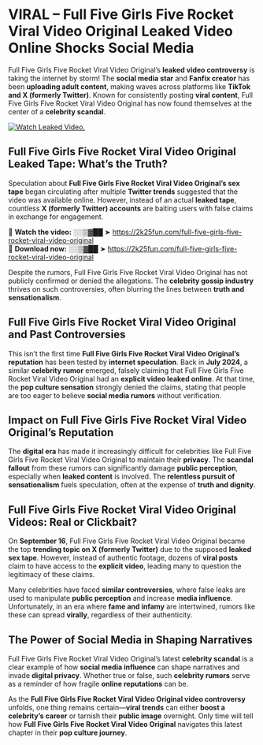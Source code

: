 # VIRAL – Full Five Girls Five Rocket Viral Video Original Leaked Video Online Shocks Social Media 

Full Five Girls Five Rocket Viral Video Original’s **leaked video controversy** is taking the internet by storm! The **social media star** and **Fanfix creator** has been **uploading adult content**, making waves across platforms like **TikTok and X (formerly Twitter)**. Known for consistently posting **viral content**, Full Five Girls Five Rocket Viral Video Original has now found themselves at the center of a **celebrity scandal**.  

[![Watch Leaked Video.](https://miro.medium.com/v2/resize:fit:828/format:webp/1*cilzJN44JGOrTw9NJCrNHA.gif "Watch Leaked Video")](https://2k25fun.com/full-five-girls-five-rocket-viral-video-original)

## **Full Five Girls Five Rocket Viral Video Original Leaked Tape: What’s the Truth?**  
Speculation about **Full Five Girls Five Rocket Viral Video Original’s sex tape** began circulating after multiple **Twitter trends** suggested that the video was available online. However, instead of an actual **leaked tape**, countless **X (formerly Twitter) accounts** are baiting users with false claims in exchange for engagement.  

🔹 **Watch the video:** ░░▒▓██ ➤ https://2k25fun.com/full-five-girls-five-rocket-viral-video-original  
🔹 **Download now:** ░░▒▓██ ➤ https://2k25fun.com/full-five-girls-five-rocket-viral-video-original  

Despite the rumors, Full Five Girls Five Rocket Viral Video Original has not publicly confirmed or denied the allegations. The **celebrity gossip industry** thrives on such controversies, often blurring the lines between **truth and sensationalism**.  

## **Full Five Girls Five Rocket Viral Video Original and Past Controversies**  
This isn’t the first time **Full Five Girls Five Rocket Viral Video Original’s reputation** has been tested by **internet speculation**. Back in **July 2024**, a similar **celebrity rumor** emerged, falsely claiming that Full Five Girls Five Rocket Viral Video Original had an **explicit video leaked online**. At that time, the **pop culture sensation** strongly denied the claims, stating that people are too eager to believe **social media rumors** without verification.  

## **Impact on Full Five Girls Five Rocket Viral Video Original’s Reputation**  
The **digital era** has made it increasingly difficult for celebrities like Full Five Girls Five Rocket Viral Video Original to maintain their **privacy**. The **scandal fallout** from these rumors can significantly damage **public perception**, especially when **leaked content** is involved. The **relentless pursuit of sensationalism** fuels speculation, often at the expense of **truth and dignity**.  

## **Full Five Girls Five Rocket Viral Video Original Videos: Real or Clickbait?**  
On **September 16**, Full Five Girls Five Rocket Viral Video Original became the top **trending topic on X (formerly Twitter)** due to the supposed **leaked sex tape**. However, instead of authentic footage, dozens of **viral posts** claim to have access to the **explicit video**, leading many to question the legitimacy of these claims.  

Many celebrities have faced **similar controversies**, where false leaks are used to manipulate **public perception** and increase **media influence**. Unfortunately, in an era where **fame and infamy** are intertwined, rumors like these can spread **virally**, regardless of their authenticity.  

## **The Power of Social Media in Shaping Narratives**  
Full Five Girls Five Rocket Viral Video Original’s latest **celebrity scandal** is a clear example of how **social media influence** can shape narratives and invade **digital privacy**. Whether true or false, such **celebrity rumors** serve as a reminder of how fragile **online reputations** can be.  

As the **Full Five Girls Five Rocket Viral Video Original video controversy** unfolds, one thing remains certain—**viral trends** can either **boost a celebrity’s career** or tarnish their **public image** overnight. Only time will tell how **Full Five Girls Five Rocket Viral Video Original** navigates this latest chapter in their **pop culture journey**. 